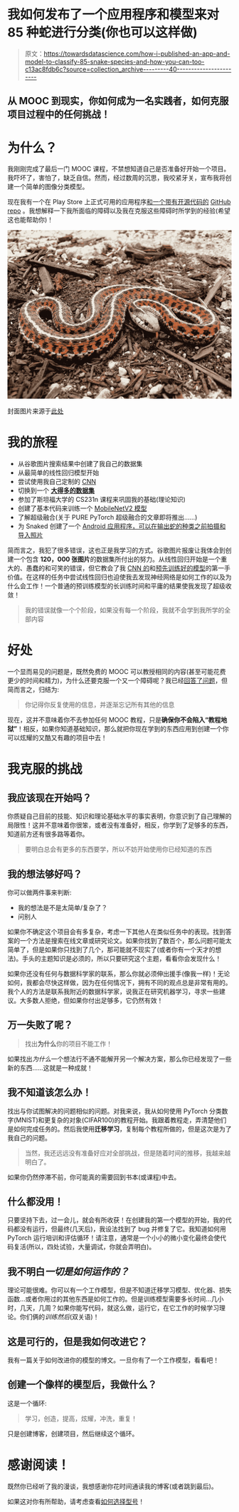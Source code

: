 # 我如何发布了一个应用程序和模型来对 85 种蛇进行分类(你也可以这样做)

> 原文：<https://towardsdatascience.com/how-i-published-an-app-and-model-to-classify-85-snake-species-and-how-you-can-too-c13ac8fdb6c?source=collection_archive---------40----------------------->

## 从 MOOC 到现实，你如何成为一名实践者，如何克服项目过程中的任何挑战！

# 为什么？

我刚刚完成了最后一门 MOOC 课程，不禁想知道自己是否准备好开始一个项目。我吓坏了，害怕了，缺乏自信。然而，经过数周的沉思，我咬紧牙关，宣布我将创建一个简单的图像分类模型。

现在我有一个在 Play Store 上正式可用的应用程序[和一个带有开源代码的](https://play.google.com/store/apps/details?id=com.kamwithk.snaked) [GitHub repo](https://github.com/KamWithK/Snaked) 。我想解释一下我所面临的障碍以及我在克服这些障碍时所学到的经验(希望这也能帮助你)！

![](img/9aff0532919e19198e998da950804555.png)

封面图片来源于[此处](https://en.wikipedia.org/wiki/Snake)

# 我的旅程

*   从谷歌图片搜索结果中创建了我自己的数据集
*   从最简单的线性回归模型开始
*   尝试使用我自己定制的 [CNN](https://www.kamwithk.com/convolutional-neural-networks-basic-theory-in-a-nutshell-ck6hl9wdl000qi5s1venh4nk1)
*   切换到一个 [**大得多的数据集**](https://www.aicrowd.com/challenges/snake-species-identification-challenge)
*   参加了斯坦福大学的 CS231n 课程来巩固我的基础(理论知识)
*   创建了基本代码来训练一个 [MobileNetV2 模型](https://www.kamwithk.com/modern-algorithms-choosing-a-model-ck6hwiovf004ndfs1529fcppy)
*   了解超级融合(关于 PURE PyTorch 超级融合的文章即将推出……)
*   为 Snaked 创建了一个 [Android 应用程序，可以在输出蛇的种类之前拍摄和导入照片](https://play.google.com/store/apps/details?id=com.kamwithk.snaked)

简而言之，我犯了很多错误，这也正是我学习的方式。谷歌图片报废让我体会到创建一个包含 **120，000 张图片**的数据集所付出的努力。从线性回归开始是一个重大的、愚蠢的和可笑的错误，但它教会了我 [CNN 的](https://www.kamwithk.com/convolutional-neural-networks-basic-theory-in-a-nutshell-ck6hl9wdl000qi5s1venh4nk1)和[预先训练好的模型](https://www.kamwithk.com/modern-algorithms-choosing-a-model-ck6hwiovf004ndfs1529fcppy)的第一手价值。在这样的任务中尝试线性回归也迫使我去发现神经网络是如何工作的以及为什么会工作！一个普通的预训练模型的长训练时间和平庸的结果使我发现了超级收敛！

> 我的错误就像一个个阶段，如果没有每一个阶段，我就不会学到我所学的全部内容

# 好处

一个显而易见的问题是，既然免费的 MOOC 可以教授相同的内容(甚至可能花费更少的时间和精力)，为什么还要克服一个又一个障碍呢？我已经[回答了问题](https://www.kamwithk.com/how-to-learn-data-science-and-eventually-become-an-expert-ck6j0fd7o00lodfs1bbhafek9)，但简而言之，归结为:

> 你记得你反复使用的信息，并逐渐忘记所有其他的信息

现在，这并不意味着你不去参加任何 MOOC 教程，只是**确保你不会陷入“教程地狱”**！相反，如果你知道基础知识，那么就把你现在学到的东西应用到创建一个你可以炫耀的又酷又有趣的项目中去！

# 我克服的挑战

## 我应该现在开始吗？

你质疑自己目前的技能、知识和理论基础水平的事实表明，你意识到了自己理解的局限性！这并不意味着你很笨，或者没有准备好，相反，你学到了足够多的东西，知道前方还有很多路等着你。

> 要明白总会有更多的东西要学，所以不妨开始使用你已经知道的东西

## 我的想法够好吗？

你可以做两件事来判断:

*   我的想法是不是太简单/复杂了？
*   问别人

如果你不确定这个项目会有多复杂，考虑一下其他人在类似任务中的表现。找到答案的一个方法是搜索在线文章或研究论文。如果你找到了数百个，那么问题可能太简单了，但是如果你只找到了几个，那可能就不现实了(或者你有一个天才的想法)。手头的主题知识是必须的，所以只要研究这个主题，看看你会发现什么！

如果你还没有任何与数据科学家的联系，那么你就必须伸出援手(像我一样)！无论如何，我都会尽快这样做，因为在任何情况下，拥有不同的观点总是非常有用的。我个人的方法是联系我附近的数据科学家，说我正在研究机器学习，寻求一些建议。大多数人拒绝，但如果你付出足够多，它仍然有效！

## 万一失败了呢？

> 找出**为什么**你的项目不能工作！

如果找出*为什么*一个想法行不通不能解开另一个解决方案，那么你已经发现了一些新的东西……这就是一种成就！

## 我不知道该怎么办！

找出与你试图解决的问题相似的问题。对我来说，我从如何使用 PyTorch 分类数字(MNIST)和更复杂的对象(CIFAR100)的教程开始。我跟着教程走，弄清楚他们是如何完成任务的。然后我使用**迁移学习**，复制每个教程所做的，但是这次是为了我自己的问题。

> 当然，我还远远没有准备好应对全部挑战，但是随着时间的推移，我越来越明白了。

如果你仍然停滞不前，你可能真的需要回到书本(或课程)中去。

## 什么都没用！

只要坚持下去，过一会儿，就会有所收获！在创建我的第一个模型的开始，我的代码都没有运行，但最终(几天后)，我设法找到了 bug 并修复了它。我知道如何用 PyTorch 运行培训和评估循环！请注意，通常是一个小小的微小变化最终会使代码复活(所以，四处试验，大量调试，你就会弄明白)。

## 我不明白*一切是如何运作的？*

理论可能很难。你可以有一个工作模型，但是不知道迁移学习模型、优化器、损失函数…或者你用过的其他东西是如何工作的。但是训练模型需要多长时间…几小时，几天，几周？如果你能写代码，就这么做，运行它，在它工作的时候学习理论。你们俩的*训练然后*(双关语)！

## 这是可行的，但是我如何改进它？

我有一篇关于如何改进你的模型的博文。一旦你有了一个工作模型，看看吧！

## 创建一个像样的模型后，我做什么？

这是一个循环:

> 学习，创造，提高，炫耀，冲洗，重复！

只是创建博客，创建项目，然后继续这个循环。

# 感谢阅读！

既然你已经听了我的漫谈，我想感谢你花时间通读我的博客(或者跳到最后)。

如果这对你有所帮助，请考虑查看[如何选择型号](https://www.kamwithk.com/modern-algorithms-choosing-a-model-ck6hwiovf004ndfs1529fcppy)！